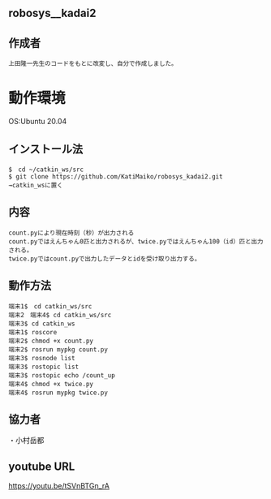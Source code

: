 ## robosys__kadai2

## 作成者
```
上田隆一先生のコードをもとに改変し、自分で作成しました。
```

# 動作環境
OS:Ubuntu 20.04

## インストール法
```
$　cd ~/catkin_ws/src
$ git clone https://github.com/KatiMaiko/robosys_kadai2.git
→catkin_wsに置く
```

## 内容
```
count.pyにより現在時刻（秒）が出力される
count.pyではえんちゃん0匹と出力されるが、twice.pyではえんちゃん100（id）匹と出力される。
twice.pyではcount.pyで出力したデータとidを受け取り出力する。
```

## 動作方法
```
端末1$　cd catkin_ws/src
端末2　端末4$ cd catkin_ws/src
端末3$ cd catkin_ws
端末1$ roscore
端末2$ chmod +x count.py
端末2$ rosrun mypkg count.py
端末3$ rosnode list
端末3$ rostopic list
端末3$ rostopic echo /count_up
端末4$ chmod +x twice.py
端末4$ rosrun mypkg twice.py
```

## 協力者
・小村岳都

## youtube URL
https://youtu.be/tSVnBTGn_rA

